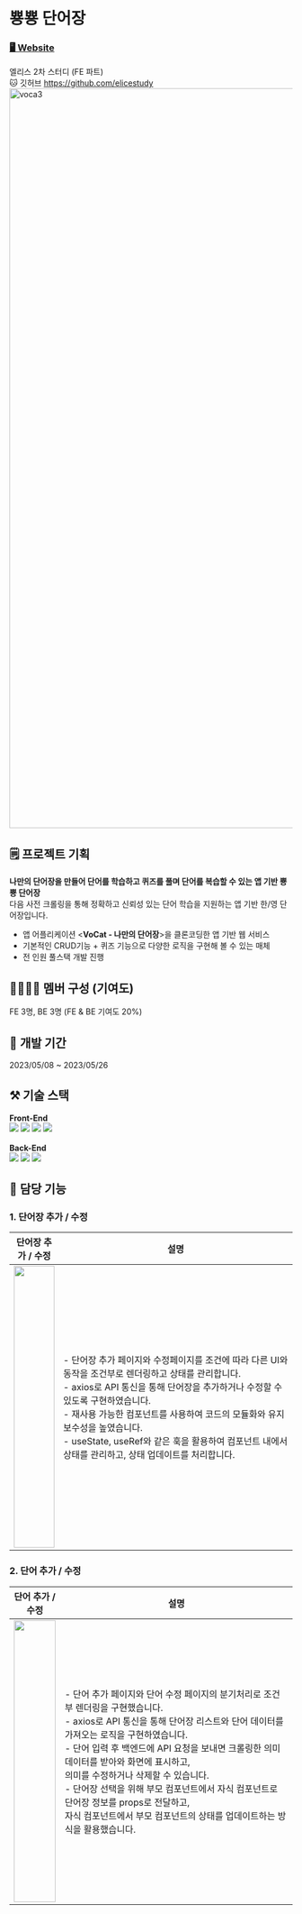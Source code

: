 # 뿅뿅 단어장
### <a href="https://ppvoca.vercel.app/book/list" >🖥️ Website</a>
엘리스 2차 스터디 (FE 파트) <br />
🐱 깃허브
https://github.com/elicestudy
<img width="1313" alt="voca3" src="https://github.com/ji-silver/Player/assets/59919953/7529ac11-86d5-4fa1-8aaf-aad266639b56">

## 🗒️ 프로젝트 기획

**나만의 단어장을 만들어 단어를 학습하고 퀴즈를 풀며 단어를 복습할 수 있는 앱 기반 뿅뿅 단어장** <br />
다음 사전 크롤링을 통해 정확하고 신뢰성 있는 단어 학습을 지원하는 앱 기반 한/영 단어장입니다.
- 앱 어플리케이션 <****VoCat - 나만의 단어장****>을 클론코딩한 앱 기반 웹 서비스
- 기본적인 CRUD기능 + 퀴즈 기능으로 다양한 로직을 구현해 볼 수 있는 매체
- 전 인원 풀스택 개발 진행

## 👩‍👩‍👧‍👦 멤버 구성 (기여도)
FE 3명, BE 3명 (FE & BE 기여도 20%)

## 📅 개발 기간
2023/05/08 ~ 2023/05/26

## ⚒️ 기술 스택
****Front-End**** <br/>
<img src="https://img.shields.io/badge/React-61DAFB?style=for-the-badge&logo=React&logoColor=white" />
<img src="https://img.shields.io/badge/TypeScript-3178C6?style=for-the-badge&logo=typescript&logoColor=white" />
<img src="https://img.shields.io/badge/Recoil-3578E5?style=for-the-badge&logo=recoil&logoColor=white" />
<img src="https://img.shields.io/badge/Sass-CC6699?style=for-the-badge&logo=sass&logoColor=white" />
<br /><br />
****Back-End**** <br/>
<img src="https://img.shields.io/badge/MongoDB-47A248?style=for-the-badge&logo=mongodb&logoColor=white" />
<img src="https://img.shields.io/badge/Node.js-339933?style=for-the-badge&logo=nodedotjs&logoColor=white" />
<img src="https://img.shields.io/badge/Express.js-000000?style=for-the-badge&logo=express&logoColor=white" />

## 📌 담당 기능
### 1. 단어장 추가 / 수정

|단어장 추가 / 수정|설명|
|------|---|
|<img src="https://github.com/ji-silver/Player/assets/59919953/a40200ec-9606-4269-a1c2-c9740948b479" width="100%" height="500"/>|- 단어장 추가 페이지와 수정페이지를 조건에 따라 다른 UI와 동작을 조건부로 렌더링하고 상태를 관리합니다. <br/>- axios로 API 통신을 통해 단어장을 추가하거나 수정할 수 있도록 구현하였습니다. <br/> - 재사용 가능한 컴포넌트를 사용하여 코드의 모듈화와 유지보수성을 높였습니다. <br/> - useState, useRef와 같은 훅을 활용하여 컴포넌트 내에서 상태를 관리하고, 상태 업데이트를 처리합니다.|


### 2. 단어 추가 / 수정
|단어 추가 / 수정|설명|
|------|---|
|<img src="https://github.com/ji-silver/Player/assets/59919953/86de07a2-f6ed-419d-bd90-3a61e7e07fcc" width="100%" height="500"/>| - 단어 추가 페이지와 단어 수정 페이지의 분기처리로 조건부 렌더링을 구현했습니다. <br /> - axios로 API 통신을 통해 단어장 리스트와 단어 데이터를 가져오는 로직을 구현하였습니다. <br /> - 단어 입력 후 백엔드에 API 요청을 보내면 크롤링한 의미 데이터를 받아와 화면에 표시하고,<br /> 의미를 수정하거나 삭제할 수 있습니다. <br /> - 단어장 선택을 위해 부모 컴포넌트에서 자식 컴포넌트로 단어장 정보를 props로 전달하고, <br/>자식 컴포넌트에서 부모 컴포넌트의 상태를 업데이트하는 방식을 활용했습니다.|
